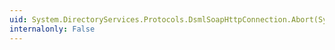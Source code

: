 ```yaml
---
uid: System.DirectoryServices.Protocols.DsmlSoapHttpConnection.Abort(System.IAsyncResult)
internalonly: False
---
```

